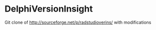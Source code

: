 DelphiVersionInsight
====================

Git clone of http://sourceforge.net/p/radstudioverins/ with modifications
